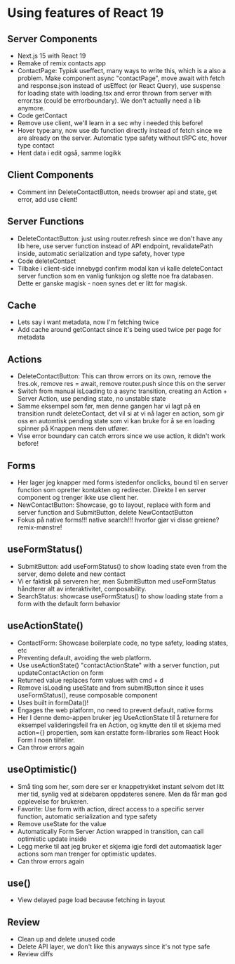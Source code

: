 # Using features of React 19

## Server Components

- Next.js 15 with React 19
- Remake of remix contacts app
- ContactPage: Typisk useffect, many ways to write this, which is a also a problem. Make component async "contactPage", move await with fetch and response.json instead of usEffect (or React Query), use suspense for loading state with loading.tsx and error thrown from server with error.tsx (could be errorboundary). We don't actually need a lib anymore.
- Code getContact
- Remove use client, we'll learn in a sec why i needed this before!
- Hover type:any, now use db function directly instead of fetch since we are already on the server. Automatic type safety without tRPC etc, hover type contact
- Hent data i edit også, samme logikk

## Client Components

- Comment inn DeleteContactButton, needs browser api and state, get error, add use client!

## Server Functions

- DeleteContactButton: just using router.refresh since we don't have any lib here, use server function instead of API endpoint, revalidatePath inside, automatic serialization and type safety, hover type
- Code deleteContact
- Tilbake i client-side innebygd confirm modal kan vi kalle deleteContact server function som en vanlig funksjon og slette noe fra databasen. Dette er ganske magisk - noen synes det er litt for magisk.

## Cache

- Lets say i want metadata, now I'm fetching twice
- Add cache around getContact since it's being used twice per page for metadata

## Actions

- DeleteContactButton: This can throw errors on its own, remove the !res.ok, remove res = await, remove router.push since this on the server
- Switch from manual isLoading to a async transition, creating an Action + Server Action, use pending state, no unstable state
- Samme eksempel som før, men denne gangen har vi lagt på en transition rundt deleteContact, det vil si at vi nå lager en action, som gir oss en automtisk pending state som vi kan bruke for å se en loading spinner på Knappen mens den utfører.
- Vise error boundary can catch errors since we use action, it didn't work before!

## Forms

- Her lager jeg knapper med forms istedenfor onclicks, bound til en server function som opretter kontakten og redirecter. Direkte I en server component og trenger ikke use client her.
- NewContactButton: Showcase, go to layout, replace with form and server function and SubmitButton, delete NewContactButton
- Fokus på native forms!!! native search!!! hvorfor gjør vi disse greiene? remix-mønstre!

## useFormStatus()

- SubmitButton: add useFormStatus() to show loading state even from the server, demo delete and new contact
- Vi er faktisk på serveren her, men SubmitButton med useFormStatus håndterer alt av interaktivitet, composability.
- SearchStatus: showcase useFormStatus() to show loading state from a form with the default form behavior

## useActionState()

- ContactForm: Showcase boilerplate code, no type safety, loading states, etc
- Preventing default, avoiding the web platform.
- Use useActionState() "contactActionState" with a server function, put updateContactAction on form
- Returned value replaces form values with cmd + d
- Remove isLoading useState and from submitButton since it uses useFormStatus(), reuse composable component
- Uses built in formData()!
- Engages the web platform, no need to prevent default, native forms
- Her I denne demo-appen bruker jeg UseActionState til å returnere for eksempel valideringsfeil fra en Action, og knytte den til et skjema med action={} propertien, som kan erstatte form-libraries som React Hook Form I noen tilfeller.
- Can throw errors again

## useOptimistic()

- Små ting som her, som dere ser er knappetrykket instant selvom det litt mer tid, synlig ved at sidebaren oppdateres senere. Men da får man god opplevelse for brukeren.
- Favorite: Use form with action, direct access to a specific server function, automatic serialization and type safety
- Remove useState for the value
- Automatically Form Server Action wrapped in transition, can call optimistic update inside
- Legg merke til aat jeg bruker et skjema igje fordi det automaatisk lager actions som man trenger for optimistic updates.
- Can throw errors again

## use()

- View delayed page load because fetching in layout

## Review

- Clean up and delete unused code
- Delete API layer, we don't like this anyways since it's not type safe
- Review diffs
